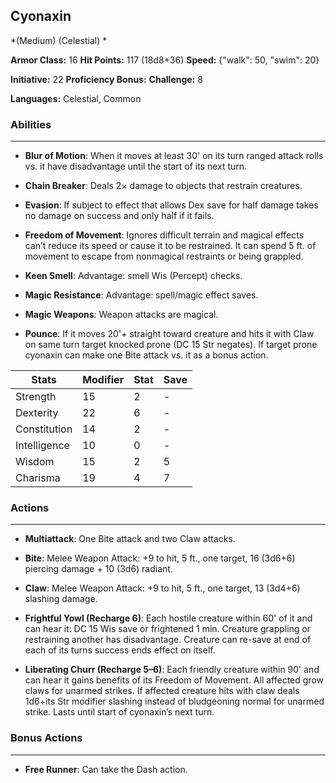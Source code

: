 ## Cyonaxin
*(Medium) (Celestial) *

**Armor Class:** 16
**Hit Points:** 117 (18d8+36)
**Speed:** {"walk": 50, "swim": 20}

**Initiative:** 22
**Proficiency Bonus:**
**Challenge:** 8

**Languages:** Celestial, Common

### Abilities
 --- 
- **Blur of Motion**: When it moves at least 30' on its turn ranged attack rolls vs. it have disadvantage until the start of its next turn.

- **Chain Breaker**: Deals 2× damage to objects that restrain creatures.

- **Evasion**: If subject to effect that allows Dex save for half damage takes no damage on success and only half if it fails.

- **Freedom of Movement**: Ignores difficult terrain and magical effects can’t reduce its speed or cause it to be restrained. It can spend 5 ft. of movement to escape from nonmagical restraints or being grappled.

- **Keen Smell**: Advantage: smell Wis (Percept) checks.

- **Magic Resistance**: Advantage: spell/magic effect saves.

- **Magic Weapons**: Weapon attacks are magical.

- **Pounce**: If it moves 20'+ straight toward creature and hits it with Claw on same turn target knocked prone (DC 15 Str negates). If target prone cyonaxin can make one Bite attack vs. it as a bonus action.



| Stats | Modifier | Stat | Save
| ---- | ---- | ---- | ---- |
| Strength | 15 | 2 | - |
| Dexterity | 22 | 6 | - |
| Constitution | 14 | 2 | - |
| Intelligence | 10 | 0 | - |
| Wisdom | 15 | 2 | 5 |
| Charisma | 19 | 4 | 7 |

### Actions
 --- 
- **Multiattack**: One Bite attack and two Claw attacks.

- **Bite**: Melee Weapon Attack: +9 to hit, 5 ft., one target, 16 (3d6+6) piercing damage + 10 (3d6) radiant.

- **Claw**: Melee Weapon Attack: +9 to hit, 5 ft., one target, 13 (3d4+6) slashing damage.

- **Frightful Yowl (Recharge 6)**: Each hostile creature within 60' of it and can hear it: DC 15 Wis save or frightened 1 min. Creature grappling or restraining another has disadvantage. Creature can re-save at end of each of its turns success ends effect on itself.

- **Liberating Churr (Recharge 5–6)**: Each friendly creature within 90' and can hear it gains benefits of its Freedom of Movement. All affected grow claws for unarmed strikes. If affected creature hits with claw deals 1d6+its Str modifier slashing instead of bludgeoning normal for unarmed strike. Lasts until start of cyonaxin’s next turn.

### Bonus Actions
 --- 
- **Free Runner**: Can take the Dash action.

